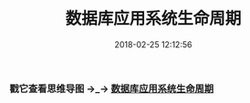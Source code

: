 ﻿---
layout:         post
title:          数据库应用系统生命周期
subtitle:       
card-image:     http://www.antchenxi.com/images/2018-2-25/1.png
date:           2018-02-25 12:12:56
tags:           数据库
post-card-type: article
---



### 戳它查看思维导图 →_→ [数据库应用系统生命周期](http://www.antchenxi.com/links/2018-2-25/Database-life-cycle/index.html?_blank)


